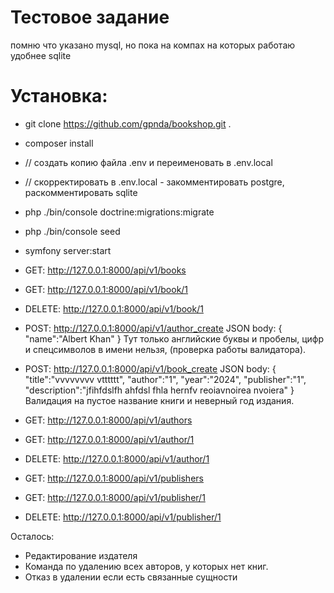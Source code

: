 
# Тестовое задание

помню что указано mysql, но пока на компах на которых работаю удобнее sqlite


# Установка:
- git clone https://github.com/gpnda/bookshop.git .
- composer install
- // создать копию файла .env и переименовать в .env.local  
- // скорректировать в .env.local  - закомментировать postgre, раскомментировать sqlite
- php ./bin/console doctrine:migrations:migrate
- php ./bin/console seed
- symfony server:start
- GET: http://127.0.0.1:8000/api/v1/books
- GET: http://127.0.0.1:8000/api/v1/book/1
- DELETE: http://127.0.0.1:8000/api/v1/book/1
- POST: http://127.0.0.1:8000/api/v1/author_create
    JSON body:
        {
            "name":"Albert Khan"
        }
    Тут только английские буквы и пробелы, цифр и спецсимволов в имени нельзя, (проверка работы валидатора).

- POST: http://127.0.0.1:8000/api/v1/book_create
    JSON body:
        {
            "title":"vvvvvvvv vtttttt",
            "author":"1",
            "year":"2024",
            "publisher":"1",
            "description":"jfihfdslfh ahfdsl fhla hernfv reoiavnoirea nvoiera"
        }
        Валидация на пустое название книги и неверный год издания.
- GET: http://127.0.0.1:8000/api/v1/authors
- GET: http://127.0.0.1:8000/api/v1/author/1
- DELETE: http://127.0.0.1:8000/api/v1/author/1
- GET: http://127.0.0.1:8000/api/v1/publishers
- GET: http://127.0.0.1:8000/api/v1/publisher/1
- DELETE: http://127.0.0.1:8000/api/v1/publisher/1

Осталось:
- Редактирование издателя
- Команда по удалению всех авторов, у которых нет книг.
- Отказ в удалении если есть связанные сущности
